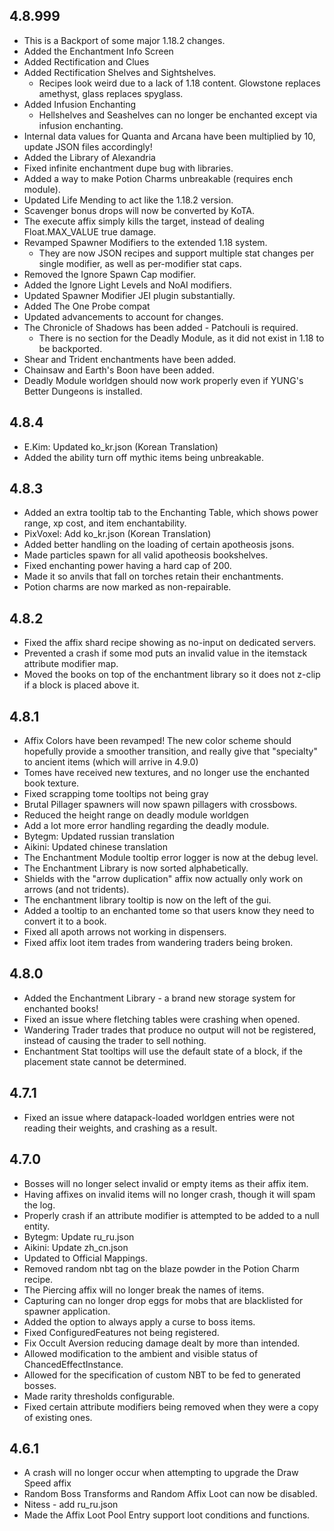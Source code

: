 ## 4.8.999
* This is a Backport of some major 1.18.2 changes.
* Added the Enchantment Info Screen
* Added Rectification and Clues
* Added Rectification Shelves and Sightshelves.
  * Recipes look weird due to a lack of 1.18 content.  Glowstone replaces amethyst, glass replaces spyglass.
* Added Infusion Enchanting
  * Hellshelves and Seashelves can no longer be enchanted except via infusion enchanting.
* Internal data values for Quanta and Arcana have been multiplied by 10, update JSON files accordingly!
* Added the Library of Alexandria
* Fixed infinite enchantment dupe bug with libraries.
* Added a way to make Potion Charms unbreakable (requires ench module).
* Updated Life Mending to act like the 1.18.2 version.
* Scavenger bonus drops will now be converted by KoTA.
* The execute affix simply kills the target, instead of dealing Float.MAX_VALUE true damage.
* Revamped Spawner Modifiers to the extended 1.18 system.
  * They are now JSON recipes and support multiple stat changes per single modifier, as well as per-modifier stat caps.
* Removed the Ignore Spawn Cap modifier.
* Added the Ignore Light Levels and NoAI modifiers.
* Updated Spawner Modifier JEI plugin substantially.
* Added The One Probe compat
* Updated advancements to account for changes.
* The Chronicle of Shadows has been added - Patchouli is required.
  * There is no section for the Deadly Module, as it did not exist in 1.18 to be backported.
* Shear and Trident enchantments have been added.
* Chainsaw and Earth's Boon have been added.
* Deadly Module worldgen should now work properly even if YUNG's Better Dungeons is installed.

## 4.8.4
* E.Kim: Updated ko_kr.json (Korean Translation)
* Added the ability turn off mythic items being unbreakable.

## 4.8.3
* Added an extra tooltip tab to the Enchanting Table, which shows power range, xp cost, and item enchantability.
* PixVoxel: Add ko_kr.json (Korean Translation)
* Added better handling on the loading of certain apotheosis jsons.
* Made particles spawn for all valid apotheosis bookshelves.
* Fixed enchanting power having a hard cap of 200.
* Made it so anvils that fall on torches retain their enchantments.
* Potion charms are now marked as non-repairable.

## 4.8.2
* Fixed the affix shard recipe showing as no-input on dedicated servers.
* Prevented a crash if some mod puts an invalid value in the itemstack attribute modifier map.
* Moved the books on top of the enchantment library so it does not z-clip if a block is placed above it.

## 4.8.1
* Affix Colors have been revamped!  The new color scheme should hopefully provide a smoother transition, and really give that "specialty" to ancient items (which will arrive in 4.9.0)
* Tomes have received new textures, and no longer use the enchanted book texture.
* Fixed scrapping tome tooltips not being gray
* Brutal Pillager spawners will now spawn pillagers with crossbows.
* Reduced the height range on deadly module worldgen
* Add a lot more error handling regarding the deadly module.
* Bytegm: Updated russian translation
* Aikini: Updated chinese translation
* The Enchantment Module tooltip error logger is now at the debug level.
* The Enchantment Library is now sorted alphabetically.
* Shields with the "arrow duplication" affix now actually only work on arrows (and not tridents).
* The enchantment library tooltip is now on the left of the gui.
* Added a tooltip to an enchanted tome so that users know they need to convert it to a book.
* Fixed all apoth arrows not working in dispensers.
* Fixed affix loot item trades from wandering traders being broken.


## 4.8.0
* Added the Enchantment Library - a brand new storage system for enchanted books!
* Fixed an issue where fletching tables were crashing when opened.
* Wandering Trader trades that produce no output will not be registered, instead of causing the trader to sell nothing.
* Enchantment Stat tooltips will use the default state of a block, if the placement state cannot be determined.

## 4.7.1
* Fixed an issue where datapack-loaded worldgen entries were not reading their weights, and crashing as a result.

## 4.7.0
* Bosses will no longer select invalid or empty items as their affix item.
* Having affixes on invalid items will no longer crash, though it will spam the log.
* Properly crash if an attribute modifier is attempted to be added to a null entity.
* Bytegm: Update ru_ru.json
* Aikini: Update zh_cn.json
* Updated to Official Mappings.
* Removed random nbt tag on the blaze powder in the Potion Charm recipe.
* The Piercing affix will no longer break the names of items.
* Capturing can no longer drop eggs for mobs that are blacklisted for spawner application.
* Added the option to always apply a curse to boss items.
* Fixed ConfiguredFeatures not being registered.
* Fix Occult Aversion reducing damage dealt by more than intended.
* Allowed modification to the ambient and visible status of ChancedEffectInstance.
* Allowed for the specification of custom NBT to be fed to generated bosses.
* Made rarity thresholds configurable.
* Fixed certain attribute modifiers being removed when they were a copy of existing ones.

## 4.6.1
* A crash will no longer occur when attempting to upgrade the Draw Speed affix
* Random Boss Transforms and Random Affix Loot can now be disabled.
* Nitess - add ru_ru.json
* Made the Affix Loot Pool Entry support loot conditions and functions.